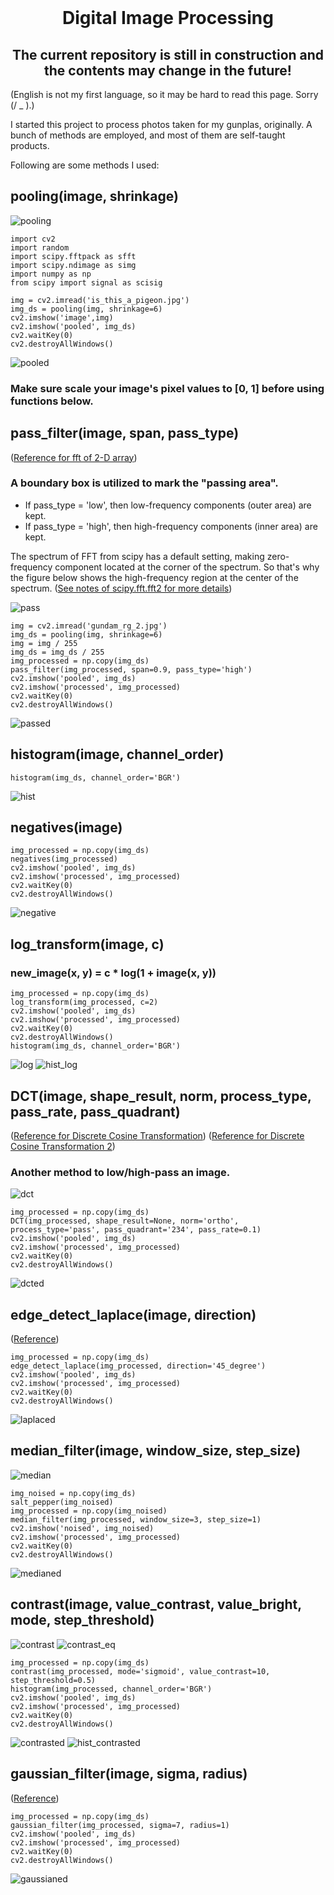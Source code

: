 <br />
<div align="center">
  <h1 align="center">Digital Image Processing</h1>
  <h2 align="center">The current repository is still in construction and the contents may change in the future!</h2>
  
    
  </p>
</div>

(English is not my first language, so it may be hard to read this page. Sorry (/ _ \).)

I started this project to process photos taken for my gunplas, originally. A bunch of methods are employed, and most of them are self-taught products.

Following are some methods I used:

## pooling(image, shrinkage)
![pooling](images/pooling.jpg)

```
import cv2
import random
import scipy.fftpack as sfft
import scipy.ndimage as simg
import numpy as np
from scipy import signal as scisig

img = cv2.imread('is_this_a_pigeon.jpg') 
img_ds = pooling(img, shrinkage=6)
cv2.imshow('image',img)
cv2.imshow('pooled', img_ds)
cv2.waitKey(0)
cv2.destroyAllWindows()
```

![pooled](images/pooled.jpg)


<h3> 
Make sure scale your image's pixel values to [0, 1] before using functions below.
</h3> 

## pass_filter(image, span, pass_type)

([Reference for fft of 2-D array](https://docs.scipy.org/doc/scipy/reference/generated/scipy.fftpack.fft2.html "link" )) 

### A boundary box is utilized to mark the "passing area". 
* If pass_type = 'low', then low-frequency components (outer area) are kept.
* If pass_type = 'high', then high-frequency components (inner area) are kept.

The spectrum of FFT from scipy has a default setting, making zero-frequency component located at the corner of the spectrum. So that's why the figure below shows the high-frequency region at the center of the spectrum.
([See notes of scipy.fft.fft2 for more details](https://docs.scipy.org/doc/scipy/reference/generated/scipy.fft.fft2.html#scipy.fft.fft2 "link" )) 

![pass](images/pass_filter.jpg)

```
img = cv2.imread('gundam_rg_2.jpg')
img_ds = pooling(img, shrinkage=6)
img = img / 255
img_ds = img_ds / 255
img_processed = np.copy(img_ds)
pass_filter(img_processed, span=0.9, pass_type='high')
cv2.imshow('pooled', img_ds)
cv2.imshow('processed', img_processed)
cv2.waitKey(0)
cv2.destroyAllWindows()
```

![passed](images/passed.jpg)

## histogram(image, channel_order)
```
histogram(img_ds, channel_order='BGR')
```
![hist](images/hist.jpg)

## negatives(image)
```
img_processed = np.copy(img_ds)
negatives(img_processed)
cv2.imshow('pooled', img_ds)
cv2.imshow('processed', img_processed)
cv2.waitKey(0)
cv2.destroyAllWindows()
```

![negative](images/negative.jpg)

## log_transform(image, c)
### new_image(x, y) = c * log(1 + image(x, y))
```
img_processed = np.copy(img_ds)
log_transform(img_processed, c=2)
cv2.imshow('pooled', img_ds)
cv2.imshow('processed', img_processed)
cv2.waitKey(0)
cv2.destroyAllWindows()
histogram(img_ds, channel_order='BGR')
```
![log](images/log.jpg)
![hist_log](images/hist_log.jpg)

## DCT(image, shape_result, norm, process_type, pass_rate, pass_quadrant)

([Reference for Discrete Cosine Transformation](https://users.cs.cf.ac.uk/Dave.Marshall/Multimedia/node231.html "link" )) 
([Reference for Discrete Cosine Transformation 2](https://docs.scipy.org/doc/scipy/reference/generated/scipy.fftpack.dctn.html "link" )) 

### Another method to low/high-pass an image.

![dct](images/DCT.jpg)

```
img_processed = np.copy(img_ds)
DCT(img_processed, shape_result=None, norm='ortho', process_type='pass', pass_quadrant='234', pass_rate=0.1)
cv2.imshow('pooled', img_ds)
cv2.imshow('processed', img_processed)
cv2.waitKey(0)
cv2.destroyAllWindows()
```

![dcted](images/dcted.jpg)

## edge_detect_laplace(image, direction)

([Reference](https://medium.com/@wilson.linzhe/digital-image-processing-in-c-chapter-4-edge-detection-and-grayscale-transformation-laplacian-dfb8de02f213 "link" )) 

```
img_processed = np.copy(img_ds)
edge_detect_laplace(img_processed, direction='45_degree')
cv2.imshow('pooled', img_ds)
cv2.imshow('processed', img_processed)
cv2.waitKey(0)
cv2.destroyAllWindows()
```

![laplaced](images/laplaced.jpg)


## median_filter(image, window_size, step_size)

![median](images/median.jpg)

```
img_noised = np.copy(img_ds)
salt_pepper(img_noised)
img_processed = np.copy(img_noised)
median_filter(img_processed, window_size=3, step_size=1)
cv2.imshow('noised', img_noised)
cv2.imshow('processed', img_processed)
cv2.waitKey(0)
cv2.destroyAllWindows()
```

![medianed](images/medianed.jpg)

## contrast(image, value_contrast, value_bright, mode, step_threshold)

![contrast](images/contrast.jpg)
![contrast_eq](images/contrast_eq.jpg)

```
img_processed = np.copy(img_ds)
contrast(img_processed, mode='sigmoid', value_contrast=10, step_threshold=0.5)
histogram(img_processed, channel_order='BGR') 
cv2.imshow('pooled', img_ds)
cv2.imshow('processed', img_processed)
cv2.waitKey(0)
cv2.destroyAllWindows()
```

![contrasted](images/contrasted.jpg)
![hist_contrasted](images/hist_contrast.jpg)

## gaussian_filter(image, sigma, radius)
([Reference](https://docs.scipy.org/doc/scipy/reference/generated/scipy.ndimage.gaussian_filter.html "link" )) 

```
img_processed = np.copy(img_ds)
gaussian_filter(img_processed, sigma=7, radius=1)
cv2.imshow('pooled', img_ds)
cv2.imshow('processed', img_processed)
cv2.waitKey(0)
cv2.destroyAllWindows()
```

![gaussianed](images/gaussianed.jpg)
